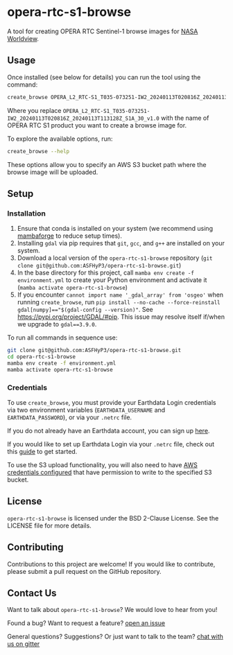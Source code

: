 # opera-rtc-s1-browse

A tool for creating OPERA RTC Sentinel-1 browse images for [NASA Worldview](https://worldview.earthdata.nasa.gov).

## Usage
Once installed (see below for details) you can run the tool using the command:
```bash
create_browse OPERA_L2_RTC-S1_T035-073251-IW2_20240113T020816Z_20240113T113128Z_S1A_30_v1.0
```
Where you replace `OPERA_L2_RTC-S1_T035-073251-IW2_20240113T020816Z_20240113T113128Z_S1A_30_v1.0` with the name of OPERA RTC S1 product you want to create a browse image for.

To explore the available options, run:
```bash
create_browse --help
```
These options allow you to specify an AWS S3 bucket path where the browse image will be uploaded.

## Setup
### Installation
1. Ensure that conda is installed on your system (we recommend using [mambaforge](https://github.com/conda-forge/miniforge#mambaforge) to reduce setup times).
2. Installing `gdal` via pip requires that `git`, `gcc`, and `g++` are installed on your system.
3. Download a local version of the `opera-rtc-s1-browse` repository (`git clone git@github.com:ASFHyP3/opera-rtc-s1-browse.git`)
4. In the base directory for this project, call `mamba env create -f environment.yml` to create your Python environment and activate it (`mamba activate opera-rtc-s1-browse`)
5. If you encounter `cannot import name '_gdal_array' from 'osgeo'` when running `create_browse`, run
   `pip install --no-cache --force-reinstall gdal[numpy]=="$(gdal-config --version)"`. See https://pypi.org/project/GDAL/#pip.
   This issue may resolve itself if/when we upgrade to `gdal==3.9.0`.

To run all commands in sequence use:
```bash
git clone git@github.com:ASFHyP3/opera-rtc-s1-browse.git
cd opera-rtc-s1-browse
mamba env create -f environment.yml
mamba activate opera-rtc-s1-browse
```

### Credentials
To use `create_browse`, you must provide your Earthdata Login credentials via two environment variables (`EARTHDATA_USERNAME` and `EARTHDATA_PASSWORD`), or via your `.netrc` file.

If you do not already have an Earthdata account, you can sign up [here](https://urs.earthdata.nasa.gov/home).

If you would like to set up Earthdata Login via your `.netrc` file, check out this [guide](https://harmony.earthdata.nasa.gov/docs#getting-started) to get started.

To use the S3 upload functionality, you will also need to have [AWS credentials configured](https://docs.aws.amazon.com/cli/latest/userguide/cli-configure-files.html) that have permission to write to the specified S3 bucket.

## License
`opera-rtc-s1-browse` is licensed under the BSD 2-Clause License. See the LICENSE file for more details.

## Contributing
Contributions to this project are welcome! If you would like to contribute, please submit a pull request on the GitHub repository.

## Contact Us
Want to talk about `opera-rtc-s1-browse`? We would love to hear from you!

Found a bug? Want to request a feature?
[open an issue](https://github.com/ASFHyP3/opera-rtc-s1-browse/issues/new)

General questions? Suggestions? Or just want to talk to the team?
[chat with us on gitter](https://gitter.im/ASFHyP3/community)
